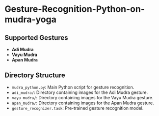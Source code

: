 # Gesture-Recognition-Python-on-mudra-yoga
## Supported Gestures

- **Adi Mudra**
- **Vayu Mudra**
- **Apan Mudra**

## Directory Structure

- `mudra_python.py`: Main Python script for gesture recognition.
- `adi_mudra/`: Directory containing images for the Adi Mudra gesture.
- `vayu_mudra/`: Directory containing images for the Vayu Mudra gesture.
- `apan_mudra/`: Directory containing images for the Apan Mudra gesture.
- `gesture_recognizer.task`: Pre-trained gesture recognition model.
